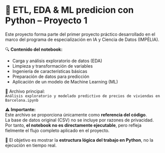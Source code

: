 # 🐍 ETL, EDA & ML predicion con Python – Proyecto 1

Este proyecto forma parte del primer proyecto práctico desarrollado en el marco del programa de especialización en IA y Ciencia de Datos (IMPÈLIA).

🔍 **Contenido del notebook:**
- Carga y análisis exploratorio de datos (EDA)
- Limpieza y transformación de variables
- Ingeniería de características básicas
- Preparación de datos para predicción
- Aplicación de un modelo de Machine Learning (ML)

📎 Archivo principal:  
`Análisis exploratorio y modelado predictivo de precios de viviendas en Barcelona.ipynb`

⚠️ **Importante:**  
Este archivo se proporciona únicamente como **referencia del código**.  
La base de datos original (CSV) no se incluye por razones de privacidad.  
Por tanto, **el notebook no es directamente ejecutable**, pero refleja fielmente el flujo completo aplicado en el proyecto.

🧠 El objetivo es mostrar la **estructura lógica del trabajo en Python**, no la ejecución en tiempo real.
